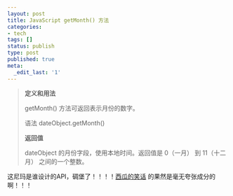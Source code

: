 ```yaml
---
layout: post
title: JavaScript getMonth() 方法
categories:
- tech
tags: []
status: publish
type: post
published: true
meta:
  _edit_last: '1'
---
```

	
>**定义和用法**
>
>getMonth() 方法可返回表示月份的数字。
>
>语法 dateObject.getMonth()
>
>**返回值**
>
>dateObject 的月份字段，使用本地时间。返回值是 0（一月） 到 11（十二月） 之间的一个整数。

这尼玛是谁设计的API，碉堡了！！！！[西瓜的笑话](http://www.16xh.com/duanxiaohua/201103/993.html) 的果然是毫无夸张成分的啊！！！